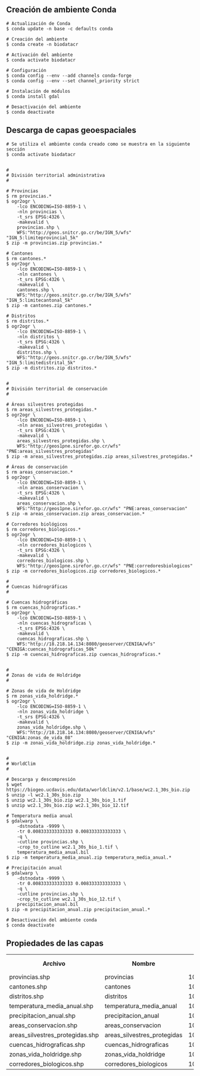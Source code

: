 ## Creación de ambiente Conda

```shell
# Actualización de Conda
$ conda update -n base -c defaults conda

# Creación del ambiente
$ conda create -n biodatacr

# Activación del ambiente
$ conda activate biodatacr

# Configuración
$ conda config --env --add channels conda-forge
$ conda config --env --set channel_priority strict

# Instalación de módulos
$ conda install gdal

# Desactivación del ambiente
$ conda deactivate
```

## Descarga de capas geoespaciales

```shell
# Se utiliza el ambiente conda creado como se muestra en la siguiente sección
$ conda activate biodatacr


#
# División territorial administrativa
#

# Provincias
$ rm provincias.*
$ ogr2ogr \
    -lco ENCODING=ISO-8859-1 \
    -nln provincias \
    -t_srs EPSG:4326 \
    -makevalid \
    provincias.shp \
    WFS:"http://geos.snitcr.go.cr/be/IGN_5/wfs" "IGN_5:limiteprovincial_5k"
$ zip -m provincias.zip provincias.*

# Cantones
$ rm cantones.*
$ ogr2ogr \
    -lco ENCODING=ISO-8859-1 \
    -nln cantones \
    -t_srs EPSG:4326 \
    -makevalid \
    cantones.shp \
    WFS:"http://geos.snitcr.go.cr/be/IGN_5/wfs" "IGN_5:limitecantonal_5k"
$ zip -m cantones.zip cantones.*

# Distritos
$ rm distritos.*
$ ogr2ogr \
    -lco ENCODING=ISO-8859-1 \
    -nln distritos \
    -t_srs EPSG:4326 \
    -makevalid \
    distritos.shp \
    WFS:"http://geos.snitcr.go.cr/be/IGN_5/wfs" "IGN_5:limitedistrital_5k"
$ zip -m distritos.zip distritos.*


#
# División territorial de conservación
#

# Áreas silvestres protegidas
$ rm areas_silvestres_protegidas.*
$ ogr2ogr \
    -lco ENCODING=ISO-8859-1 \
    -nln areas_silvestres_protegidas \
    -t_srs EPSG:4326 \
    -makevalid \
    areas_silvestres_protegidas.shp \
    WFS:"http://geos1pne.sirefor.go.cr/wfs" "PNE:areas_silvestres_protegidas"
$ zip -m areas_silvestres_protegidas.zip areas_silvestres_protegidas.*

# Áreas de conservación
$ rm areas_conservacion.*
$ ogr2ogr \
    -lco ENCODING=ISO-8859-1 \
    -nln areas_conservacion \
    -t_srs EPSG:4326 \
    -makevalid \
    areas_conservacion.shp \
    WFS:"http://geos1pne.sirefor.go.cr/wfs" "PNE:areas_conservacion"
$ zip -m areas_conservacion.zip areas_conservacion.*

# Corredores biológicos
$ rm corredores_biologicos.*
$ ogr2ogr \
    -lco ENCODING=ISO-8859-1 \
    -nln corredores_biologicos \
    -t_srs EPSG:4326 \
    -makevalid \
    corredores_biologicos.shp \
    WFS:"http://geos1pne.sirefor.go.cr/wfs" "PNE:corredoresbiologicos"
$ zip -m corredores_biologicos.zip corredores_biologicos.*

#
# Cuencas hidrográficas
#

# Cuencas hidrográficas
$ rm cuencas_hidrograficas.*
$ ogr2ogr \
    -lco ENCODING=ISO-8859-1 \
    -nln cuencas_hidrograficas \
    -t_srs EPSG:4326 \
    -makevalid \
    cuencas_hidrograficas.shp \
    WFS:"http://18.218.14.134:8080/geoserver/CENIGA/wfs" "CENIGA:cuencas_hidrograficas_50k"
$ zip -m cuencas_hidrograficas.zip cuencas_hidrograficas.*


#
# Zonas de vida de Holdridge
#

# Zonas de vida de Holdridge
$ rm zonas_vida_holdridge.*
$ ogr2ogr \
    -lco ENCODING=ISO-8859-1 \
    -nln zonas_vida_holdridge \
    -t_srs EPSG:4326 \
    -makevalid \
    zonas_vida_holdridge.shp \
    WFS:"http://18.218.14.134:8080/geoserver/CENIGA/wfs" "CENIGA:zonas_de_vida_08"
$ zip -m zonas_vida_holdridge.zip zonas_vida_holdridge.*


#
# WorldClim
#

# Descarga y descompresión
$ wget https://biogeo.ucdavis.edu/data/worldclim/v2.1/base/wc2.1_30s_bio.zip
$ unzip -l wc2.1_30s_bio.zip
$ unzip wc2.1_30s_bio.zip wc2.1_30s_bio_1.tif
$ unzip wc2.1_30s_bio.zip wc2.1_30s_bio_12.tif

# Temperatura media anual
$ gdalwarp \
    -dstnodata -9999 \
    -tr 0.008333333333333 0.008333333333333 \
    -q \
    -cutline provincias.shp \
    -crop_to_cutline wc2.1_30s_bio_1.tif \
    temperatura_media_anual.bil
$ zip -m temperatura_media_anual.zip temperatura_media_anual.*

# Precipitación anual
$ gdalwarp \
    -dstnodata -9999 \
    -tr 0.008333333333333 0.008333333333333 \
    -q \
    -cutline provincias.shp \
    -crop_to_cutline wc2.1_30s_bio_12.tif \
    precipitacion_anual.bil
$ zip -m precipitacion_anual.zip precipitacion_anual.*

# Desactivación del ambiente conda
$ conda deactivate
```  

## Propiedades de las capas

<table>
  <tr>
    <th>Archivo</th>
    <th>Nombre</th>
    <th>Id</th>      
    <th>Clasificación 1</th>
    <th>Clasificación 2</th>
    <th>Nombre Campo</th>
    <th>Id Campo</th>
    <th>Source Id</th>
    <th>Source description</th>
  </tr>
  <tr>
    <td>provincias.shp</td>
    <td>provincias</td>
    <td>10000</td>      
    <td>territorial</td>
    <td>administrativa</td>
    <td>provincias</td>
    <td>cl10000</td>
    <td>provincia</td>
    <td>provincia</td>
  </tr>
  <tr>
    <td>cantones.shp</td>
    <td>cantones</td>
    <td>10001</td>      
    <td>territorial</td>
    <td>administrativa</td>
    <td>cantones</td>
    <td>cl10001</td>
    <td>canton</td>
    <td>canton</td>
  </tr>
  <tr>
    <td>distritos.shp</td>
    <td>distritos</td>
    <td>10002</td>      
    <td>territorial</td>
    <td>administrativa</td>
    <td>distritos</td>
    <td>cl10002</td>
    <td>distrito</td>
    <td>distrito</td>
  </tr>
  <tr>
    <td>temperatura_media_anual.shp</td>
    <td>temperatura_media_anual</td>
    <td>10003</td>      
    <td>clima</td>
    <td>temperatura</td>
    <td>temperatura_media_anual</td>
    <td>el10003</td>
    <td>temperatura_media_anual</td>
    <td>temperatura_media_anual</td>
  </tr>
  <tr>
    <td>precipitacion_anual.shp</td>
    <td>precipitacion_anual</td>
    <td>10004</td>      
    <td>clima</td>
    <td>precipitacion</td>
    <td>precipitacion_anual</td>
    <td>el10004</td>
    <td>precipitacion_anual</td>
    <td>precipitacion_anual</td>
  </tr>
  <tr>
    <td>areas_conservacion.shp</td>
    <td>areas_conservacion</td>
    <td>10005</td>      
    <td>territorial</td>
    <td>conservacion</td>
    <td>areas_conservacion</td>
    <td>cl10005</td>
    <td>nombre_ac</td>
    <td>nombre_ac</td>
  </tr>
  <tr>
    <td>areas_silvestres_protegidas.shp</td>
    <td>areas_silvestres_protegidas</td>
    <td>10006</td>      
    <td>territorial</td>
    <td>conservacion</td>
    <td>areas_silvestres_protegidas</td>
    <td>cl10006</td>
    <td>nombre_asp</td>
    <td>nombre_asp</td>
  </tr>
  <tr>
    <td>cuencas_hidrograficas.shp</td>
    <td>cuencas_hidrograficas</td>
    <td>10007</td>      
    <td>territorial</td>
    <td>hidrografica</td>
    <td>cuencas_hidrograficas</td>
    <td>cl10007</td>
    <td>nombre</td>
    <td>nombre</td>
  </tr>
  <tr>
    <td>zonas_vida_holdridge.shp</td>
    <td>zonas_vida_holdridge</td>
    <td>10008</td>      
    <td>bioclimatica</td>
    <td>vegetacion</td>
    <td>zonas_vida_holdridge</td>
    <td>cl10008</td>
    <td>nombre</td>
    <td>nombre</td>
  </tr>
  <tr>
    <td>corredores_biologicos.shp</td>
    <td>corredores_biologicos</td>
    <td>10009</td>      
    <td>territorial</td>
    <td>conservacion</td>
    <td>territorial</td>
    <td>cl10009</td>
    <td>nombre_cb</td>
    <td>nombre_cb</td>
  </tr>
<table>
